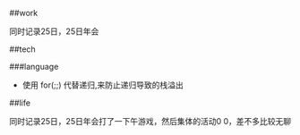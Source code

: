 ##work

同时记录25日，25日年会

##tech

###language

* 使用 for(;;) 代替递归,来防止递归导致的栈溢出

##life

同时记录25日，25日年会打了一下午游戏，然后集体的活动0 0，差不多比较无聊
